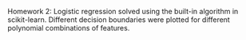 Homework 2: Logistic regression solved using the built-in algorithm in scikit-learn. Different decision boundaries were plotted for different polynomial combinations of features. 
